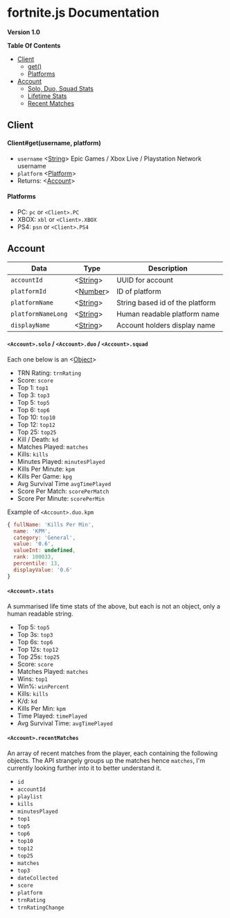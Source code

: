 # fortnite.js Documentation
**Version 1.0**

**Table Of Contents**
- [Client](#Client)
    * [get()](#clientgetusernameplatform)
    * [Platforms](#platforms)
- [Account](#Account)
    * [Solo, Duo, Squad Stats](#accountsoloaccountduoaccountsquad)
    * [Lifetime Stats](#accountstats)
    * [Recent Matches](#accountrecentmatches)

## Client

#### Client#get(username, platform)
- `username` <[String]> Epic Games / Xbox Live / Playstation Network username
- `platform` <[Platform]>
- Returns: <[Account]>

#### Platforms
- PC: `pc` or `<Client>.PC`
- XBOX: `xbl` or `<Client>.XBOX`
- PS4: `psn` or `<Client>.PS4`

## Account

| Data               | Type       | Description                     |
|--------------------|------------|---------------------------------|
| `accountId`        | <[String]> | UUID for account                |
| `platformId`       | <[Number]> | ID of platform                  |
| `platformName`     | <[String]> | String based id of the platform |
| `platformNameLong` | <[String]> | Human readable platform name    |
| `displayName`      | <[String]> | Account holders display name    |

#### `<Account>.solo` / `<Account>.duo` / `<Account>.squad`

Each one below is an <[Object]>
- TRN Rating: `trnRating`
- Score: `score` 
- Top 1: `top1` 
- Top 3: `top3` 
- Top 5: `top5` 
- Top 6: `top6` 
- Top 10: `top10` 
- Top 12: `top12` 
- Top 25: `top25` 
- Kill / Death: `kd` 
- Matches Played: `matches` 
- Kills: `kills` 
- Minutes Played: `minutesPlayed` 
- Kills Per Minute: `kpm` 
- Kills Per Game: `kpg` 
- Avg Survival Time `avgTimePlayed` 
- Score Per Match: `scorePerMatch` 
- Score Per Minute: `scorePerMin`

Example of `<Account>.duo.kpm`
```js
{ fullName: 'Kills Per Min',
  name: 'KPM',
  category: 'General',
  value: '0.6',
  valueInt: undefined,
  rank: 100033,
  percentile: 13,
  displayValue: '0.6'
}
```

#### `<Account>.stats`
A summarised life time stats of the above, but each is not an object, only a human readable string.
- Top 5: `top5`
- Top 3s: `top3` 
- Top 6s: `top6`
- Top 12s: `top12`
- Top 25s: `top25`
- Score: `score`
- Matches Played: `matches`
- Wins: `top1`
- Win%: `winPercent`
- Kills: `kills`
- K/d: `kd`
- Kills Per Min: `kpm`
- Time Played: `timePlayed`
- Avg Survival Time: `avgTimePlayed`

#### `<Account>.recentMatches`
An array of recent matches from the player, each containing the following objects. The API strangely groups up the matches hence `matches`, I'm currently looking further into it to better understand it.
- `id`
- `accountId`
- `playlist`
- `kills`
- `minutesPlayed`
- `top1`
- `top5`
- `top6`
- `top10`
- `top12`
- `top25`
- `matches`
- `top3`
- `dateCollected`
- `score`
- `platform`
- `trnRating`
- `trnRatingChange`


[String]: https://developer.mozilla.org/en-US/docs/Web/JavaScript/Reference/Global_Objects/String "String"
[Object]: https://developer.mozilla.org/en-US/docs/Web/JavaScript/Reference/Global_Objects/Object "Object"
[Array]: https://developer.mozilla.org/en-US/docs/Web/JavaScript/Reference/Global_Objects/Array "Array"
[Number]: https://developer.mozilla.org/en-US/docs/Web/JavaScript/Data_structures#Number_type "Number"
[Map]: https://developer.mozilla.org/en-US/docs/Web/JavaScript/Reference/Global_Objects/Map "Map"

[Account]: #account "Account"
[Client]: #client "Client"
[Platform]: #platforms "Platform"